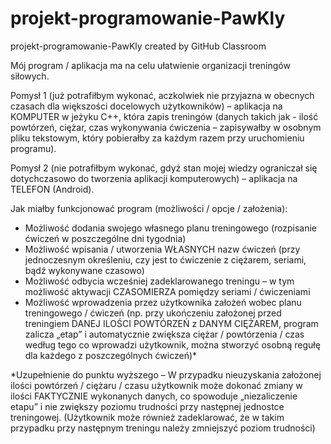 # projekt-programowanie-PawKly
projekt-programowanie-PawKly created by GitHub Classroom

Mój program / aplikacja ma na celu ułatwienie organizacji treningów siłowych. 

Pomysł 1 (już potrafiłbym wykonać, aczkolwiek nie przyjazna w obecnych czasach dla większości docelowych użytkowników) – aplikacja na KOMPUTER w jeżyku C++, która zapis treningów (danych takich jak - ilość powtórzeń, ciężar, czas wykonywania ćwiczenia – zapisywałby w osobnym pliku tekstowym, który pobierałby za każdym razem przy uruchomieniu programu).

Pomysł 2 (nie potrafiłbym wykonać, gdyż stan mojej wiedzy ograniczał się dotychczasowo do tworzenia aplikacji komputerowych) – aplikacja na TELEFON (Android).

Jak miałby funkcjonować program (możliwości / opcje / założenia):
- Możliwość dodania swojego własnego planu treningowego (rozpisanie ćwiczeń w poszczególne dni tygodnia)
- Możliwość wpisania / utworzenia WŁASNYCH nazw ćwiczeń (przy jednoczesnym określeniu, czy jest to ćwiczenie z ciężarem, seriami, bądź wykonywane czasowo)
- Możliwość odbycia wcześniej zadeklarowanego treningu – w tym możliwość aktywacji CZASOMIERZA pomiędzy seriami / ćwiczeniami
- Możliwość wprowadzenia przez użytkownika założeń wobec planu treningowego / ćwiczeń (np. przy ukończeniu założonej przed treningiem DANEJ ILOŚCI POWTÓRZEŃ z DANYM CIĘŻAREM, program zalicza „etap” i automatycznie zwiększa ciężar / powtórzenia / czas według tego co wprowadzi użytkownik, można stworzyć osobną regułę dla każdego z poszczególnych ćwiczeń)*

*Uzupełnienie do punktu wyższego – W przypadku nieuzyskania założonej ilości powtórzeń / ciężaru / czasu użytkownik może dokonać zmiany w ilości FAKTYCZNIE wykonanych danych, co spowoduje „niezaliczenie etapu” i nie zwiększy poziomu trudności przy następnej jednostce treningowej. (Użytkownik może również zadeklarować, że w takim przypadku przy następnym treningu należy zmniejszyć poziom trudności)
